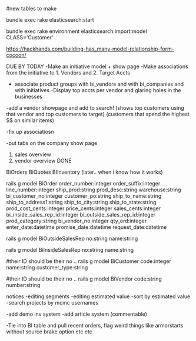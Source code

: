 

#new tables to make

bundle exec rake elasticsearch:start

bundle exec rake environment elasticsearch:import:model CLASS='Customer'


https://hackhands.com/building-has_many-model-relationship-form-cocoon/




DUE BY TODAY
-Make an initiative model  + show page
-Make associations from the initiative to 1. Vendors and 2. Target Accts
- associate product groups with bi_vendors and with bi_companies and with initiatives
-Display top accts per vendor and glaring holes in the businesses


-add a vendor showpage and add to search!
  (shows top customers using that vendor and top customers to target)
  (customers that spend the highest $$ on similar items)


-fix up associatiosn

-put tabs on the company show page



1. sales overview
2. vendor overview  DONE


BiOrders
BiQuotes
BIInventory (later.. when i know how it works)

rails g model BiOrder order_number:integer order_suffix:integer line_number:integer ship_prod:string prod_desc:string warehouse:string bi_customer_no:integer  customer_po:string ship_to_name:string ship_to_address1:string ship_to_city:string ship_to_state:string prod_cost_cents:integer price_cents:integer sales_cents:integer bi_inside_sales_rep_id:integer bi_outside_sales_rep_id:integer prod_category:string bi_vendor_no:integer qty_ord:integer enter_date:datetime promise_date:datetime request_date:datetime


rails g model BiOutsideSalesRep no:string name:string

rails g model BiInsideSalesRep no:string name:string

#their ID should be their no ..
rails g model BiCustomer code:integer  name:string customer_type:string  

#their ID should be their no ..
rails g model BiVendor code:string number:string




notices
-editing segments
-editing estimated value
-sort by estimated value
-search projects by mcmc usernames


-add demo inv system
-add article system (commentable)




-Tie into BI table and pull recent orders, flag weird things like armorstarts without source brake option etc etc
